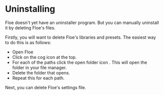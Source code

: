 <!--
SPDX-FileCopyrightText: 2024 Sam Windell
SPDX-License-Identifier: GPL-3.0-or-later
-->

# Uninstalling

Floe doesn't yet have an uninstaller program. But you can manually uninstall it by deleting Floe's files.

Firstly, you will want to delete Floe's libraries and presets. The easiest way to do this is as follows:
- Open Floe
- Click on the cog icon <i class="fa fa-cog"></i> at the top.
- For each of the paths click the open folder icon <i class="fa fa-external-link-square"></i>. This will open the folder in your file manager.
- Delete the folder that opens.
- Repeat this for each path.

Next, you can delete Floe's settings file.

